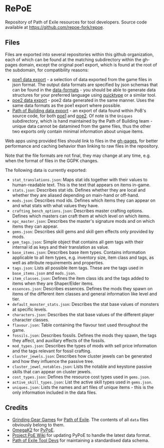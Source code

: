 # RePoE

Repository of Path of Exile resources for tool developers. Source code available at https://github.com/repoe-fork/repoe.

## Files

Files are exported into several repositories within this github organization,
each of which can be found at the matching subdirectory within the gh-pages domain,
except the original poe1 export, which is found at the root of the subdomain,
for compatibility reasons:

 - [poe1 data export](https://repoe-fork.github.io/poe1.html) - a selection of data exported from
the game files in json format. The output data formats are specified by json schemas that can be found in
the [data-formats](https://repoe-fork.github.io/data-formats) - you should be able to generate data
structures for your preferred language using [quicktype](https://quicktype.io/) or a similar tool.
 - [poe2 data export](https://repoe-fork.github.io/poe2) - poe2 data generated in the same manner.
Uses the same data formats as the poe1 export where possible.
 - [Path of Building data export](https://repoe-fork.github.io/pob-data) - an export of data found
within PoB's source code, for both [poe1](https://repoe-fork.github.io/pob-data/poe1) and
[poe2](https://repoe-fork.github.io/pob-data/poe2). Of note is the `Uniques` subdirectory, which
is hand maintained by the Path of Building team - unique data cannot be datamined from the game files,
thus the other two exports only contain minimal information about unique items.

Web apps using provided files should link to files in the
[gh-pages](https://repoe-fork.github.io/), for better performance and caching behavior
than linking to raw files in the repository.

Note that the file formats are not final, they may change at any time, e.g. when the format
of files in the GGPK changes.

The following data is currently exported:

- `stat_translations.json`: Maps stat ids together with their values to human-readable
  text. This is the text that appears on items in-game.
- `stats.json`: Describes stat ids. Defines whether they are local and whether they
  are aliased depending on main-hand or off-hand.
- `mods.json`: Describes mod ids. Defines which items they can appear on and what
  stats with what values they have.
- `crafting_bench_options.json`: Describes master crafting options. Defines which
  masters can craft them at which level on which items.
- `npc_master.json`: Describes the master's signature mods and on which items they
  can appear.
- `gems.json`: Describes skill gems and skill gem effects only provided by mods.
- `gem_tags.json`: Simple object that contains all gem tags with their internal id as
  keys and their translation as value.
- `base_items.json`: Describes base item types. Contains information applicable to
  all item types, e.g. inventory size, item class and tags, as well as attribute
  requirements and properties.
- `tags.json`: Lists all possible item tags. These are the tags used in `base_items.json` and 
  `mods.json`.
- `item_classes.json`: Defines the item class ids and the tags added to items when they are
  Shaper/Elder items.
- `essences.json`: Describes essences. Defines the mods they spawn on items of the different
  item classes and general information like level and tier.
- `default_monster_stats.json`: Describes the stat base values of monsters at specific levels.
- `characters.json`: Describes the stat base values of the different player character classes.
- `flavour.json`: Table containing the flavour text used throughout the game.
- `fossils.json`: Describes fossils. Defines the mods they spawn, the tags they affect, and 
  auxillary effects of the fossils.
- `mod_types.json`: Describes the types of mods with sell price information and the tags
  relevant for fossil crafting.
- `cluster_jewels.json`: Describes how cluster jewels can be generated and how they influence the passive tree. 
- `cluster_jewel_notables.json`: Lists the notable and keystone passive skills that can appear on cluster jewels.
- `cost_types.json`: Defines the resource cost types used in `gems.json`.
- `active_skill_types.json`: List the active skill types used in `gems.json`.
- `uniques.json`: Lists the names and art files of unique items - this is the only information
included in the data files.

## Credits

- [Grinding Gear Games](http://www.grindinggear.com/) for [Path of Exile](https://www.pathofexile.com/).
  The contents of all `data` files obviously belong to them.
- [OmegaK2](https://github.com/OmegaK2/) for [PyPoE](https://github.com/OmegaK2/PyPoE).
- [Project PoE Wiki](poewiki.net) for updating PyPoE to handle the latest data format.
- [Path of Exile Tool Devs](https://github.com/poe-tool-dev/) for maintaining a standardised
  data schema.